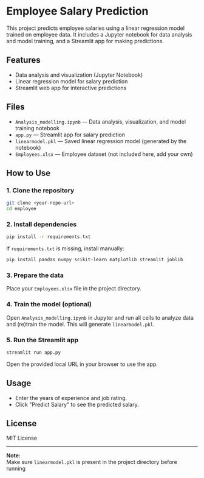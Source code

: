 # Employee Salary Prediction

This project predicts employee salaries using a linear regression model trained on employee data. It includes a Jupyter notebook for data analysis and model training, and a Streamlit app for making predictions.

## Features

- Data analysis and visualization (Jupyter Notebook)
- Linear regression model for salary prediction
- Streamlit web app for interactive predictions

## Files

- `Analysis_modelling.ipynb` — Data analysis, visualization, and model training notebook
- `app.py` — Streamlit app for salary prediction
- `linearmodel.pkl` — Saved linear regression model (generated by the notebook)
- `Employees.xlsx` — Employee dataset (not included here, add your own)

## How to Use

### 1. Clone the repository

```bash
git clone <your-repo-url>
cd employee
```

### 2. Install dependencies

```bash
pip install -r requirements.txt
```
If `requirements.txt` is missing, install manually:
```bash
pip install pandas numpy scikit-learn matplotlib streamlit joblib
```

### 3. Prepare the data

Place your `Employees.xlsx` file in the project directory.

### 4. Train the model (optional)

Open `Analysis_modelling.ipynb` in Jupyter and run all cells to analyze data and (re)train the model. This will generate `linearmodel.pkl`.

### 5. Run the Streamlit app

```bash
streamlit run app.py
```

Open the provided local URL in your browser to use the app.

## Usage

- Enter the years of experience and job rating.
- Click "Predict Salary" to see the predicted salary.

## License

MIT License

---

**Note:**  
Make sure `linearmodel.pkl` is present in the project directory before running
